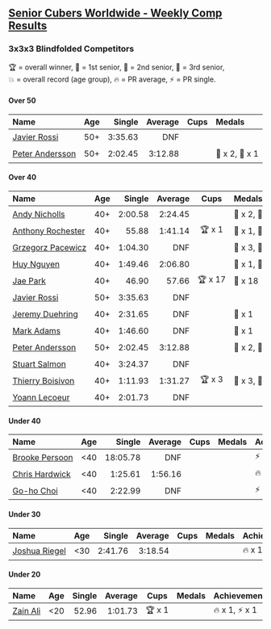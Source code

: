 <style>table {white-space: nowrap;}</style>

## [Senior Cubers Worldwide - Weekly Comp Results](/scw-comp/results/)
### 3x3x3 Blindfolded Competitors

<span style="white-space: nowrap;">🏆 = overall winner</span>, <span style="white-space: nowrap;">🥇 = 1st senior</span>, <span style="white-space: nowrap;">🥈 = 2nd senior</span>, <span style="white-space: nowrap;">🥉 = 3rd senior</span>, <span style="white-space: nowrap;">💥 = overall record (age group)</span>, <span style="white-space: nowrap;">🔥 = PR average</span>, <span style="white-space: nowrap;">⚡ = PR single</span>.

#### Over 50

| Name | Age | Single | Average | Cups | Medals | Achievements |
| :-- | :--: | --: | --: | :--: | :-- | :-- |
| [Javier Rossi](../../persons/javier_rossi/333bf.md) | 50+ | 3:35.63 | DNF |  |  | ⚡ x 2 |
| [Peter Andersson](../../persons/peter_andersson/333bf.md) | 50+ | 2:02.45 | 3:12.88 |  | 🥈 x 2, 🥉 x 1 | 💥 x 5, 🔥 x 1, ⚡ x 4 |

#### Over 40

| Name | Age | Single | Average | Cups | Medals | Achievements |
| :-- | :--: | --: | --: | :--: | :-- | :-- |
| [Andy Nicholls](../../persons/andy_nicholls/333bf.md) | 40+ | 2:00.58 | 2:24.45 |  | 🥈 x 2, 🥉 x 2 | 🔥 x 1, ⚡ x 1 |
| [Anthony Rochester](../../persons/anthony_rochester/333bf.md) | 40+ | 55.88 | 1:41.14 | 🏆 x 1 | 🥇 x 1, 🥈 x 4, 🥉 x 2 | 🔥 x 1, ⚡ x 3 |
| [Grzegorz Pacewicz](../../persons/grzegorz_pacewicz/333bf.md) | 40+ | 1:04.30 | DNF |  | 🥈 x 3, 🥉 x 1 | ⚡ x 2 |
| [Huy Nguyen](../../persons/huy_nguyen/333bf.md) | 40+ | 1:49.46 | 2:06.80 |  | 🥈 x 1, 🥉 x 4 | 🔥 x 2, ⚡ x 3 |
| [Jae Park](../../persons/jae_park/333bf.md) | 40+ | 46.90 | 57.66 | 🏆 x 17 | 🥇 x 18 | 💥 x 2, 🔥 x 1, ⚡ x 2 |
| [Javier Rossi](../../persons/javier_rossi/333bf.md) | 50+ | 3:35.63 | DNF |  |  | ⚡ x 2 |
| [Jeremy Duehring](../../persons/jeremy_duehring/333bf.md) | 40+ | 2:31.65 | DNF |  | 🥉 x 1 | ⚡ x 3 |
| [Mark Adams](../../persons/mark_adams/333bf.md) | 40+ | 1:46.60 | DNF |  | 🥉 x 1 | ⚡ x 1 |
| [Peter Andersson](../../persons/peter_andersson/333bf.md) | 50+ | 2:02.45 | 3:12.88 |  | 🥈 x 2, 🥉 x 1 | 💥 x 5, 🔥 x 1, ⚡ x 4 |
| [Stuart Salmon](../../persons/stuart_salmon/333bf.md) | 40+ | 3:24.37 | DNF |  |  | ⚡ x 1 |
| [Thierry Boisivon](../../persons/thierry_boisivon/333bf.md) | 40+ | 1:11.93 | 1:31.27 | 🏆 x 3 | 🥇 x 3, 🥈 x 9, 🥉 x 4 | 🔥 x 3, ⚡ x 2 |
| [Yoann Lecoeur](../../persons/yoann_lecoeur/333bf.md) | 40+ | 2:01.73 | DNF |  |  | ⚡ x 2 |

#### Under 40

| Name | Age | Single | Average | Cups | Medals | Achievements |
| :-- | :--: | --: | --: | :--: | :-- | :-- |
| [Brooke Persoon](../../persons/brooke_persoon/333bf.md) | <40 | 18:05.78 | DNF |  |  | ⚡ x 1 |
| [Chris Hardwick](../../persons/chris_hardwick/333bf.md) | <40 | 1:25.61 | 1:56.16 |  |  | 🔥 x 3, ⚡ x 5 |
| [Go-ho Choi](../../persons/go_ho_choi/333bf.md) | <40 | 2:22.99 | DNF |  |  | ⚡ x 1 |

#### Under 30

| Name | Age | Single | Average | Cups | Medals | Achievements |
| :-- | :--: | --: | --: | :--: | :-- | :-- |
| [Joshua Riegel](../../persons/joshua_riegel/333bf.md) | <30 | 2:41.76 | 3:18.54 |  |  | 🔥 x 1, ⚡ x 4 |

#### Under 20

| Name | Age | Single | Average | Cups | Medals | Achievements |
| :-- | :--: | --: | --: | :--: | :-- | :-- |
| [Zain Ali](../../persons/zain_ali/333bf.md) | <20 | 52.96 | 1:01.73 | 🏆 x 1 |  | 🔥 x 1, ⚡ x 1 |


<!-- Global site tag (gtag.js) - Google Analytics -->
<script async src="https://www.googletagmanager.com/gtag/js?id=UA-86348435-3"></script>
<script>window.dataLayer = window.dataLayer || []; function gtag() {dataLayer.push(arguments);} gtag('js', new Date()); gtag('config', 'UA-86348435-3');</script>
